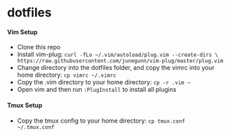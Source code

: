 # dotfiles

#### Vim Setup
- Clone this repo
- Install vim-plug: `curl -fLo ~/.vim/autoload/plug.vim --create-dirs \
    https://raw.githubusercontent.com/junegunn/vim-plug/master/plug.vim`
- Change directory into the dotfiles folder, and copy the vimrc into your home directory: `cp vimrc ~/.vimrc`
- Copy the .vim directory to your home directory: `cp -r .vim ~`
- Open vim and then run `:PlugInstall` to install all plugins

#### Tmux Setup
- Copy the tmux config to your home directory: `cp tmux.conf ~/.tmux.conf`
